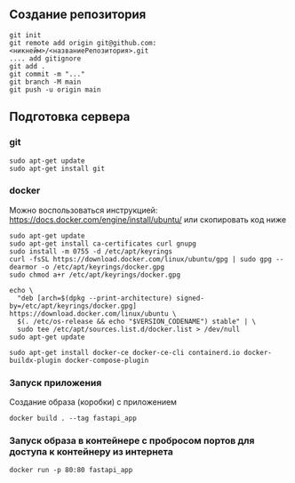 ## Создание репозитория
```commandline
git init
git remote add origin git@github.com:<никнейм>/<названиеРепозитория>.git
.... add gitignore
git add .
git commit -m "..."
git branch -M main
git push -u origin main
```
## Подготовка сервера
### git
```commandline
sudo apt-get update
sudo apt-get install git
```
### docker
Можно воспользоваться инструкцией: https://docs.docker.com/engine/install/ubuntu/ или скопировать код ниже
```commandline
sudo apt-get update
sudo apt-get install ca-certificates curl gnupg
sudo install -m 0755 -d /etc/apt/keyrings
curl -fsSL https://download.docker.com/linux/ubuntu/gpg | sudo gpg --dearmor -o /etc/apt/keyrings/docker.gpg
sudo chmod a+r /etc/apt/keyrings/docker.gpg

echo \
  "deb [arch=$(dpkg --print-architecture) signed-by=/etc/apt/keyrings/docker.gpg] https://download.docker.com/linux/ubuntu \
  $(. /etc/os-release && echo "$VERSION_CODENAME") stable" | \
  sudo tee /etc/apt/sources.list.d/docker.list > /dev/null
sudo apt-get update

sudo apt-get install docker-ce docker-ce-cli containerd.io docker-buildx-plugin docker-compose-plugin
```
### Запуск приложения
Создание образа (коробки) с приложением

```commandline 
docker build . --tag fastapi_app
```

### Запуск образа в контейнере с пробросом портов для доступа к контейнеру из интернета

```commandline
docker run -p 80:80 fastapi_app
```